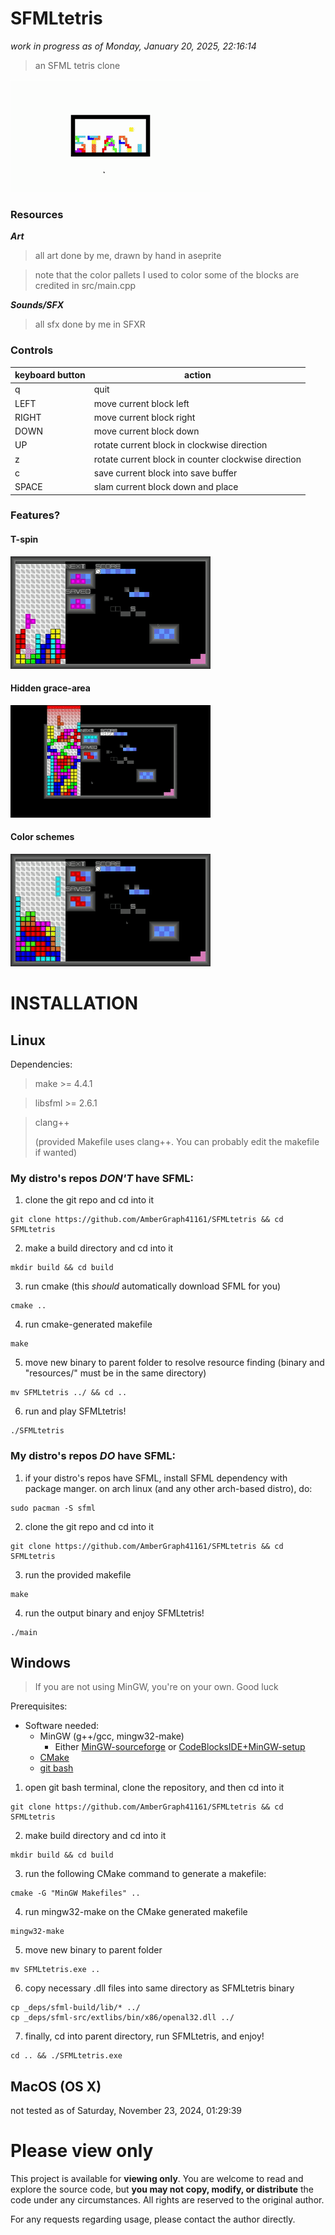 # SFMLtetris

*work in progress as of Monday, January 20, 2025, 22:16:14*

> an SFML tetris clone

![gameplay](md/gameplay.gif)

### Resources

***Art***

> all art done by me, drawn by hand in aseprite

> note that the color pallets I used to color some of the blocks are credited in src/main.cpp

***Sounds/SFX***

> all sfx done by me in SFXR

### Controls
| keyboard button | action |
| --- | --- |
| q | quit |
| LEFT | move current block left |
| RIGHT | move current block right |
| DOWN | move current block down |
| UP | rotate current block in clockwise direction |
| z | rotate current block in counter clockwise direction |
| c | save current block into save buffer |
| SPACE | slam current block down and place |

### Features?
#### T-spin
![tspin](md/tspin.gif)

#### Hidden grace-area
![hidengracearea](md/hiddengracearea.gif)

#### Color schemes
![colorschemes](md/colorschemes.gif)

# INSTALLATION

## Linux

Dependencies:

> make >= 4.4.1

> libsfml >= 2.6.1

> clang++
>  
> (provided Makefile uses clang++. You can probably edit the makefile if wanted)

### My distro's repos *DON'T* have SFML:

1. clone the git repo and cd into it
```shell
git clone https://github.com/AmberGraph41161/SFMLtetris && cd SFMLtetris
```

2. make a build directory and cd into it
```shell
mkdir build && cd build
```

3. run cmake (this *should* automatically download SFML for you)
```shell
cmake ..
```

4. run cmake-generated makefile
```shell
make
```

5. move new binary to parent folder to resolve resource finding (binary and "resources/" must be in the same directory)
```shell
mv SFMLtetris ../ && cd ..
```

6. run and play SFMLtetris!
```shell
./SFMLtetris
```

### My distro's repos *DO* have SFML:

1. if your distro's repos have SFML, install SFML dependency with package manger.
on arch linux (and any other arch-based distro), do:
```shell
sudo pacman -S sfml
```

2. clone the git repo and cd into it
```shell
git clone https://github.com/AmberGraph41161/SFMLtetris && cd SFMLtetris
```

3. run the provided makefile
```shell
make
```

4. run the output binary and enjoy SFMLtetris!
```shell
./main
```

## Windows

> If you are not using MinGW, you're on your own. Good luck

Prerequisites:

- Software needed:
    - MinGW (g++/gcc, mingw32-make)
        - Either [MinGW-sourceforge](https://sourceforge.net/projects/mingw/) or [CodeBlocksIDE+MinGW-setup](https://www.codeblocks.org/downloads/binaries/)
    - [CMake](https://cmake.org/download/)
    - [git bash](https://git-scm.com/downloads)

1. open git bash terminal, clone the repository, and then cd into it
```shell
git clone https://github.com/AmberGraph41161/SFMLtetris && cd SFMLtetris
```

2. make build directory and cd into it
```shell
mkdir build && cd build
```

3. run the following CMake command to generate a makefile:
```shell
cmake -G "MinGW Makefiles" ..
```

4. run mingw32-make on the CMake generated makefile
```shell
mingw32-make
```

5. move new binary to parent folder
```shell
mv SFMLtetris.exe ..
```

6. copy necessary .dll files into same directory as SFMLtetris binary
```shell
cp _deps/sfml-build/lib/* ../
cp _deps/sfml-src/extlibs/bin/x86/openal32.dll ../
```

7. finally, cd into parent directory, run SFMLtetris, and enjoy!
```shell
cd .. && ./SFMLtetris.exe
```

## MacOS (OS X)
not tested as of Saturday, November 23, 2024, 01:29:39

# Please view only

This project is available for **viewing only**.
You are welcome to read and explore the source code, but **you may not copy, modify, or distribute** the code under any circumstances.
All rights are reserved to the original author.

For any requests regarding usage, please contact the author directly.
